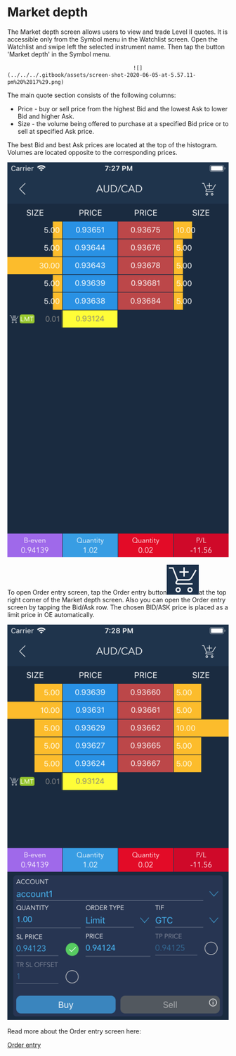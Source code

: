 # Market depth

The Market depth screen allows users to view and trade Level II quotes. It is accessible only from the Symbol menu in the Watchlist screen. Open the Watchlist and swipe left the selected instrument name. Then tap the button 'Market depth' in the Symbol menu.

```text
                                        ![](../../../.gitbook/assets/screen-shot-2020-06-05-at-5.57.11-pm%20%2817%29.png)                                
```

The main quote section consists of the following columns:

* Price - buy or sell price from the highest Bid and the lowest Ask to lower Bid and higher Ask.
* Size - the volume being offered to purchase at a specified Bid price or to sell at specified Ask price.

The best Bid and best Ask prices are located at the top of the histogram. Volumes are located opposite to the corresponding prices.

![](../../../.gitbook/assets/1%20%28111%29.png)

To open Order entry screen, tap the Order entry button![](../../../.gitbook/assets/1-kopiya%20%287%29%20%285%29.png)at the top right corner of the Market depth screen. Also you can open the Order entry screen by tapping the Bid/Ask row. The chosen BID/ASK price is placed as a limit price in OE automatically.

![](../../../.gitbook/assets/2%20%28104%29.png)

Read more about the Order entry screen here:

[Order entry](https://help.za.velocitytrade.com/mobile-applications/ios/phone/order-entry)

